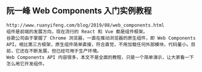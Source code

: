 ## 阮一峰 Web Components 入门实例教程
    http://www.ruanyifeng.com/blog/2019/08/web_components.html
	组件是前端的发展方向，现在流行的 React 和 Vue 都是组件框架。
	谷歌公司由于掌握了 Chrome 浏览器，一直在推动浏览器的原生组件，即 Web Components API。相比第三方框架，原生组件简单直接，符合直觉，不用加载任何外部模块，代码量小。目前，它还在不断发展，但已经可用于生产环境。
	Web Components API 内容很多，本文不是全面的教程，只是一个简单演示，让大家看一下怎么用它开发组件。